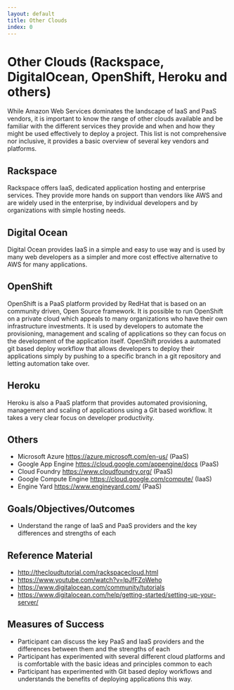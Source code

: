 ```yaml
---
layout: default
title: Other Clouds 
index: 0
---
```


Other Clouds (Rackspace, DigitalOcean, OpenShift, Heroku and others)
====================================================================

While Amazon Web Services dominates the landscape of IaaS and PaaS vendors, it is important to know the range of other clouds available and be familiar with the different services they provide and when and how they might be used effectively to deploy a project. This list is not comprehensive nor inclusive, it provides a basic overview of several key vendors and platforms.

Rackspace
---------

Rackspace offers IaaS, dedicated application hosting and enterprise services. They provide more hands on support than vendors like AWS and are widely used in the enterprise, by individual developers and by organizations with simple hosting needs.

Digital Ocean
-------------

Digital Ocean provides IaaS in a simple and easy to use way and is used by many web developers as a simpler and more cost effective alternative to AWS for many applications.

OpenShift
---------

OpenShift is a PaaS platform provided by RedHat that is based on an community driven, Open Source framework. It is possible to run OpenShift on a private cloud which appeals to many organizations who have their own infrastructure investments. It is used by developers to automate the provisioning, management and scaling of applications so they can focus on the development of the application itself. OpenShift provides a automated git based deploy workflow that allows developers to deploy their applications simply by pushing to a specific branch in a git repository and letting automation take over.

Heroku
------

Heroku is also a PaaS platform that provides automated provisioning, management and scaling of applications using a Git based workflow. It takes a very clear focus on developer productivity.

Others
------

* Microsoft Azure https://azure.microsoft.com/en-us/ (PaaS)
* Google App Engine https://cloud.google.com/appengine/docs (PaaS)
* Cloud Foundry https://www.cloudfoundry.org/ (PaaS)
* Google Compute Engine https://cloud.google.com/compute/ (IaaS)
* Engine Yard https://www.engineyard.com/ (PaaS)

Goals/Objectives/Outcomes
-------------------------

* Understand the range of IaaS and PaaS providers and the key differences and strengths of each

Reference Material
------------------

* http://thecloudtutorial.com/rackspacecloud.html
* https://www.youtube.com/watch?v=lpJfFZoWeho
* https://www.digitalocean.com/community/tutorials
* https://www.digitalocean.com/help/getting-started/setting-up-your-server/

Measures of Success
-------------------

* Participant can discuss the key PaaS and IaaS providers and the differences between them and the strengths of each
* Participant has experimented with several different cloud platforms and is comfortable with the basic ideas and principles common to each
* Participant has experimented with Git based deploy workflows and understands the benefits of deploying applications this way.
